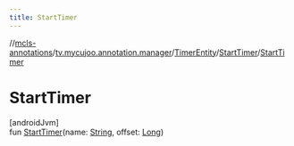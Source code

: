 ```yaml
---
title: StartTimer
---
```

//[mcls-annotations](../../../../index.html)/[tv.mycujoo.annotation.manager](../../index.html)/[TimerEntity](../index.html)/[StartTimer](index.html)/[StartTimer](-start-timer.html)



# StartTimer



[androidJvm]\
fun [StartTimer](-start-timer.html)(name: [String](https://kotlinlang.org/api/latest/jvm/stdlib/kotlin/-string/index.html), offset: [Long](https://kotlinlang.org/api/latest/jvm/stdlib/kotlin/-long/index.html))




